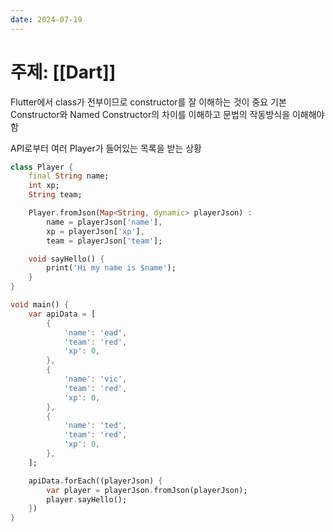 ```yaml
---
date: 2024-07-19
---
```

# 주제: [[Dart]]
Flutter에서 class가 전부이므로 constructor를 잘 이해하는 것이 중요
기본 Constructor와 Named Constructor의 차이를 이해하고 문법의 작동방식을 이해해야 함

API로부터 여러 Player가 들어있는 목록을 받는 상황
```dart
class Player {
	final String name;
	int xp;
	String team;

	Player.fromJson(Map<String, dynamic> playerJson) :
		name = playerJson['name'],
		xp = playerJson['xp'],
		team = playerJson['team'];

	void sayHello() {
		print('Hi my name is $name');
	}
}

void main() {
	var apiData = [
		{
			'name': 'ead',
			'team': 'red',
			'xp': 0,
		},
		{
			'name': 'vic',
			'team': 'red',
			'xp': 0,
		},
		{
			'name': 'ted',
			'team': 'red',
			'xp': 0,
		},
	];

	apiData.forEach((playerJson) {
		var player = playerJson.fromJson(playerJson);
		player.sayHello();
	})
}
```